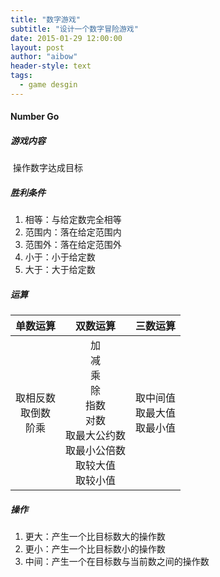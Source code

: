 ```yaml
---
title: "数字游戏"
subtitle: "设计一个数字冒险游戏"
date: 2015-01-29 12:00:00
layout: post
author: "aibow"
header-style: text
tags:
  - game desgin
---
```

#### Number Go

##### 游戏内容

​	操作数字达成目标

##### 胜利条件

1. 相等：与给定数完全相等
2. 范围内：落在给定范围内
3. 范围外：落在给定范围外
4. 小于：小于给定数
5. 大于：大于给定数

##### 运算

|            单数运算            |                           双数运算                           |               三数运算               |
| :----------------------------: | :----------------------------------------------------------: | :----------------------------------: |
| 取相反数<br/> 取倒数<br/> 阶乘 | 加<br/> 减<br/> 乘<br/> 除<br/> 指数<br/> 对数<br/> 取最大公约数<br/> 取最小公倍数<br/> 取较大值<br/> 取较小值 | 取中间值<br/> 取最大值<br/> 取最小值 |

##### 操作

1. 更大：产生一个比目标数大的操作数
2. 更小：产生一个比目标数小的操作数
3. 中间：产生一个在目标数与当前数之间的操作数